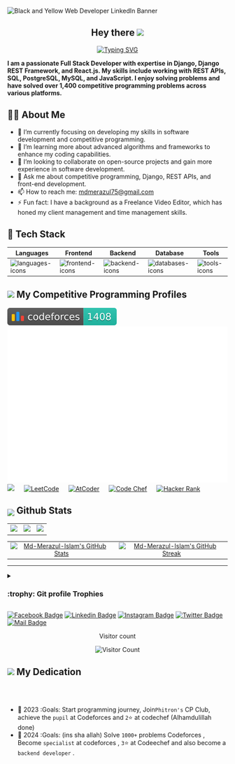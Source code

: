 

![Black and Yellow Web Developer LinkedIn Banner](https://github.com/user-attachments/assets/c48b258d-1868-49d6-aa8e-27e43a360329)

<h2 align="center">
  Hey there <img src="https://media.giphy.com/media/hvRJCLFzcasrR4ia7z/giphy.gif" width="28">
</h2>
</div>





<div align='center'>

<a href="https://git.io/typing-svg"><img src="https://readme-typing-svg.demolab.com?font=Fira+Code&pause=1000&color=32B6FF&width=280&lines=Django+Developer;Full+Stack+Developer;Competitive+Programmer+;Specialist+%40Codeforces;3%E2%AD%90+%40CodeChef;React+Developer" alt="Typing SVG" /></a>
</div>

**I am a passionate Full Stack Developer with expertise in Django, Django REST Framework, and React.js. My skills include working with REST APIs, SQL, PostgreSQL, MySQL, and JavaScript. I enjoy solving problems and have solved over 1,400 competitive programming problems across various platforms.**


## 👨‍💻 About Me

- 🔭 I’m currently focusing on developing my skills in software development and competitive programming.
- 🌱 I’m learning more about advanced algorithms and frameworks to enhance my coding capabilities.
- 👯 I’m looking to collaborate on open-source projects and gain more experience in software development.
- 💬 Ask me about competitive programming, Django, REST APIs, and front-end development.
- 📫 How to reach me: [mdmerazul75@gmail.com](mdmerazul75@gmail.com)
- ⚡ Fun fact: I have a background as a Freelance Video Editor, which has honed my client management and time management skills.



## 🔹 Tech Stack

| **Languages** | **Frontend** | **Backend** | **Database** | **Tools** |
|---------------------------|--------------|-------------|--------------|-----------|
| <img src="https://skillicons.dev/icons?i=python,javascript,cpp,java" alt="languages-icons" style="width: 100%;"/> | <img src="https://skillicons.dev/icons?i=html,css,react,tailwind,bootstrap" alt="frontend-icons" style="width: 100%;"/> | <img src="https://skillicons.dev/icons?i=django" alt="backend-icons" style="width: 60%;"/> | <img src="https://skillicons.dev/icons?i=mysql,postgres," alt="databases-icons" style="width: 100%;"/> | <img src="https://skillicons.dev/icons?i=git,github,postman,vscode,figma,netlify,ps" alt="tools-icons" style="width: 100%;"/> |




<!-- Competitive Programming Profiles --> 

## <img src="https://media4.giphy.com/media/dMLmQfCO7lCA2gX3tw/giphy.gif?cid=ecf05e47ak6mwfu812269zzr8ydv529109qzpb8rszwnja9e&rid=giphy.gif&ct=s" width=10%> My Competitive Programming Profiles

<!-- https://leetcard.jacoblin.cool/ --> 
<img src="https://github.com/Md-Merazul-Islam/meraz_cf/blob/main/output/max_rating.svg" />
<a href="https://github.com/Md-Merazul-Islam/meraz_cf">
<img src="https://github.com/Md-Merazul-Islam/meraz_cf/blob/main/output/light_card.svg#gh-dark-mode-only" />
<!--<img src="https://github.com/Md-Merazul-Islam/meraz_cf/blob/main/output/light_card.svg" /> -->
</a>
<br/>
<a href="https://github.com/Md-Merazul-Islam/meraz_cf">

</a>

<div align="left" width=100% >
  <a href="https://codeforces.com/profile/Md-Merazul-Islam"><img src="https://i.ibb.co.com/bmz0Z6C/Untitled-design-removebg-preview.png" width=6%/></a>
	  &emsp; 
	<a href="https://leetcode.com/mdmerazulislam/"><img src="https://i.ibb.co.com/PrNnHzz/Untitled-design-2-removebg-preview.png" alt="LeetCode" width=60/></a>
	  &emsp; 
	<a href="https://atcoder.jp/users/mdmerazulislam"><img src="https://i.ibb.co.com/Cb6V7NF/Untitled-design-3-removebg-preview.png" alt="AtCoder" width=6%/></a>
	  &emsp; 
	<a href="https://atcoder.jp/users/mdmerazulislam"><img src="https://i.ibb.co.com/bbWxB0s/Untitled-design-4-removebg-preview.png" alt="Code Chef" width=6%/></a>
	  &emsp; 
	<a href="https://www.hackerrank.com/profile/mdmerazul75"><img src="https://i.ibb.co.com/3NzhC55/Untitled-design-5-removebg-preview.png" alt="Hacker Rank" width=6%/></a>
	  &emsp; 
	

</div>

<p align="center">


## <img src="https://media1.giphy.com/media/v1.Y2lkPTc5MGI3NjExYzFhYzJkMmQ2MWQ3ZGY3MDhjZTE3MDI2Mzk3NzE1OWQyZTRlMmYwMCZjdD1z/iY8CRBdQXODJSCERIr/giphy.gif" width=5% valign="bottom"> Github Stats

<table align="center">
  <tr>
    <td align="center">
      <img src="http://github-profile-summary-cards.vercel.app/api/cards/stats?username=Md-Merazul-Islam&theme=github_dark" width="100%">
    </td>
    <td align="center">
      <img src="http://github-profile-summary-cards.vercel.app/api/cards/repos-per-language?username=Md-Merazul-Islam&theme=github_dark" width="100%">
    </td>
    <td align="center">
      <img src="http://github-profile-summary-cards.vercel.app/api/cards/productive-time?username=Md-Merazul-Islam&theme=github_dark&utcOffset=8" width="100%">
    </td>
  </tr>
</table>


<table align="center">
  <tr>
    <td align="center">
      <a href="https://github.com/Md-Merazul-Islam/github-readme-stats">
        <img alt="Md-Merazul-Islam's GitHub Stats" src="https://github-readme-stats.vercel.app/api?username=Md-Merazul-Islam&show_icons=true&count_private=true&locale=en&theme=tokyonight&layout=compact&hide_border=true" height=""/>
      </a>
    </td>
    <td align="center">
      <a href="https://github.com/Md-Merazul-Islam">
        <img alt="Md-Merazul-Islam's GitHub Streak" src="https://github-readme-streak-stats.herokuapp.com/?user=Md-Merazul-Islam&theme=tokyonight&hide_border=true" height=""/>
      </a>
    </td>
  </tr>
</table>





</details>



----
	

</details>

<details><summary> <h3> :trophy: Git profile Trophies </h3></summary>

----
	
<p align="center"> <a href="https://github.com/ryo-ma/github-profile-trophy"><img src="https://github-profile-trophy.vercel.app/?username=Md-Merazul-Islam&layout=compact&theme=tokyonight&column=4&margin-w=15&margin-h=15" alt="7oskaaa" /></a> </p>

[![@7oskaa's Holopin board](https://holopin.io/api/user/board?user=7oskaa)](https://holopin.io/@7oskaa)
	
</details>


[![Facebook Badge](https://img.shields.io/badge/Facebook-1877F2?style=for-the-badge&logo=facebook&logoColor=white)](https://www.facebook.com/mdmerazulislam2) [![Linkedin Badge](https://img.shields.io/badge/LinkedIn-0077B5?style=for-the-badge&logo=linkedin&logoColor=white)](https://www.linkedin.com/in/mdmerazulislam/) [![Instagram Badge](https://img.shields.io/badge/Instagram-E4405F?style=for-the-badge&logo=instagram&logoColor=white)](https://www.instagram.com/md_merazulislam/) [![Twitter Badge](https://img.shields.io/badge/Twitter-1DA1F2?style=for-the-badge&logo=twitter&logoColor=white)](https://twitter.com/mdmerazulislam_/) [![Mail Badge](https://img.shields.io/badge/Gmail-D14836?style=for-the-badge&logo=gmail&logoColor=white)]([mdmerazul75@gmail.com](https://prgmdmerazulislam.mystrikingly.com/#5)) 

  <div align="center"><p>Visitor count</p>
<!--   <img src="https://profile-counter.glitch.me/Niefee/count.svg"/> -->
	  
![Visitor Count](https://profile-counter.glitch.me/{Md-Merazul-Islam}/count.svg)
</div>


## <img src = "https://i.pinimg.com/originals/3f/7e/4e/3f7e4eff7c96e9fe4b8b4b1ff3f7bdb5.gif" width = 6.5%> My Dedication

<!--  <img align="right" src="https://github.com/7oSkaaa/7oSkaaa/blob/main/Images/Right_Side.gif?raw=true" width=30%>-->

<br><br>
- 🥅 2023 :Goals: Start programming journey, Join`Phitron's` CP Club, achieve the `pupil` at Codeforces and `2`⭐ at codechef (Alhamdulillah done)
- 🥅 2024 :Goals: (ins sha allah) Solve `1000+` problems Codeforces , Become `specialist` at codeforces , `3`⭐ at Codeechef and also become a `backend developer` .
  <!--- 🥅 2025 :Goals: (ins sha allah) To become a `Software Engineer` and get a `job` .-->


